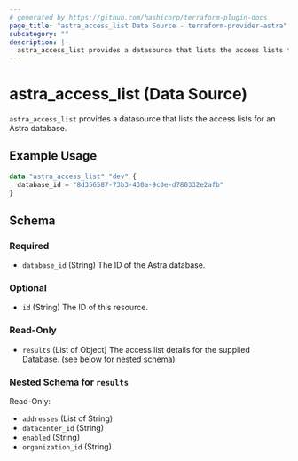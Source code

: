 ```yaml
---
# generated by https://github.com/hashicorp/terraform-plugin-docs
page_title: "astra_access_list Data Source - terraform-provider-astra"
subcategory: ""
description: |-
  astra_access_list provides a datasource that lists the access lists for an Astra database.
---
```


# astra_access_list (Data Source)

`astra_access_list` provides a datasource that lists the access lists for an Astra database.

## Example Usage

```terraform
data "astra_access_list" "dev" {
  database_id = "8d356587-73b3-430a-9c0e-d780332e2afb"
}
```

<!-- schema generated by tfplugindocs -->
## Schema

### Required

- `database_id` (String) The ID of the Astra database.

### Optional

- `id` (String) The ID of this resource.

### Read-Only

- `results` (List of Object) The access list details for the supplied Database. (see [below for nested schema](#nestedatt--results))

<a id="nestedatt--results"></a>
### Nested Schema for `results`

Read-Only:

- `addresses` (List of String)
- `datacenter_id` (String)
- `enabled` (String)
- `organization_id` (String)


